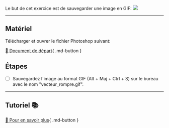 
<style>.md-footer{display:none;}</style>
Le but de cet exercice est de sauvegarder une image en GIF:
![](../assets/image/vecteur_rompre.png)
***

## Matériel

Télécharger et ouvrer le fichier Photoshop suivant:

[📁 Document de départ](../assets/image/vecteur_rompre.psd){ .md-button }   <br>

## Étapes

- [ ] Sauvegardez l'image au format GIF (Alt + Maj + Ctrl + S) sur le bureau avec le nom "vecteur_rompre.gif".

***

## Tutoriel 📚

[📖 Pour en savoir plus](https://cmontmorency365-my.sharepoint.com/:v:/g/personal/flpilote_cmontmorency_qc_ca/EUHqTCjYyMVCkeIahHqiHHQBQ07BrCDjnLlFiHMkZadSIA?nav=eyJyZWZlcnJhbEluZm8iOnsicmVmZXJyYWxBcHAiOiJPbmVEcml2ZUZvckJ1c2luZXNzIiwicmVmZXJyYWxBcHBQbGF0Zm9ybSI6IldlYiIsInJlZmVycmFsTW9kZSI6InZpZXciLCJyZWZlcnJhbFZpZXciOiJNeUZpbGVzTGlua0NvcHkifX0&e=d1850G){ .md-button }   <br>

